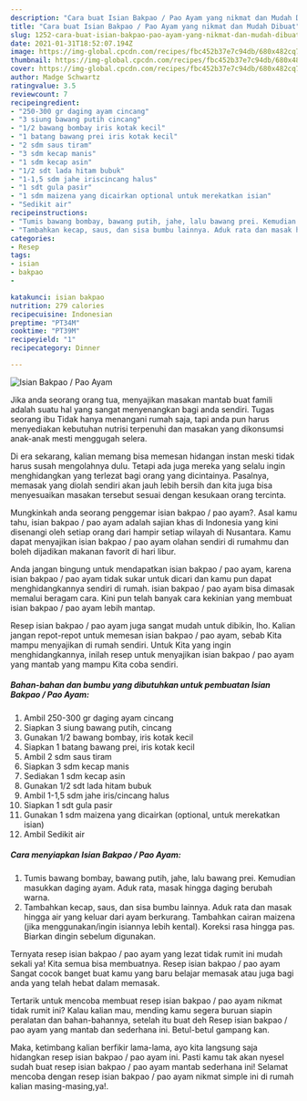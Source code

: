```yaml
---
description: "Cara buat Isian Bakpao / Pao Ayam yang nikmat dan Mudah Dibuat"
title: "Cara buat Isian Bakpao / Pao Ayam yang nikmat dan Mudah Dibuat"
slug: 1252-cara-buat-isian-bakpao-pao-ayam-yang-nikmat-dan-mudah-dibuat
date: 2021-01-31T18:52:07.194Z
image: https://img-global.cpcdn.com/recipes/fbc452b37e7c94db/680x482cq70/isian-bakpao-pao-ayam-foto-resep-utama.jpg
thumbnail: https://img-global.cpcdn.com/recipes/fbc452b37e7c94db/680x482cq70/isian-bakpao-pao-ayam-foto-resep-utama.jpg
cover: https://img-global.cpcdn.com/recipes/fbc452b37e7c94db/680x482cq70/isian-bakpao-pao-ayam-foto-resep-utama.jpg
author: Madge Schwartz
ratingvalue: 3.5
reviewcount: 7
recipeingredient:
- "250-300 gr daging ayam cincang"
- "3 siung bawang putih cincang"
- "1/2 bawang bombay iris kotak kecil"
- "1 batang bawang prei iris kotak kecil"
- "2 sdm saus tiram"
- "3 sdm kecap manis"
- "1 sdm kecap asin"
- "1/2 sdt lada hitam bubuk"
- "1-1,5 sdm jahe iriscincang halus"
- "1 sdt gula pasir"
- "1 sdm maizena yang dicairkan optional untuk merekatkan isian"
- "Sedikit air"
recipeinstructions:
- "Tumis bawang bombay, bawang putih, jahe, lalu bawang prei. Kemudian masukkan daging ayam. Aduk rata, masak hingga daging berubah warna."
- "Tambahkan kecap, saus, dan sisa bumbu lainnya. Aduk rata dan masak hingga air yang keluar dari ayam berkurang. Tambahkan cairan maizena (jika menggunakan/ingin isiannya lebih kental). Koreksi rasa hingga pas. Biarkan dingin sebelum digunakan."
categories:
- Resep
tags:
- isian
- bakpao
- 

katakunci: isian bakpao  
nutrition: 279 calories
recipecuisine: Indonesian
preptime: "PT34M"
cooktime: "PT39M"
recipeyield: "1"
recipecategory: Dinner

---
```



![Isian Bakpao / Pao Ayam](https://img-global.cpcdn.com/recipes/fbc452b37e7c94db/680x482cq70/isian-bakpao-pao-ayam-foto-resep-utama.jpg)

Jika anda seorang orang tua, menyajikan masakan mantab buat famili adalah suatu hal yang sangat menyenangkan bagi anda sendiri. Tugas seorang ibu Tidak hanya menangani rumah saja, tapi anda pun harus menyediakan kebutuhan nutrisi terpenuhi dan masakan yang dikonsumsi anak-anak mesti menggugah selera.

Di era  sekarang, kalian memang bisa memesan hidangan instan meski tidak harus susah mengolahnya dulu. Tetapi ada juga mereka yang selalu ingin menghidangkan yang terlezat bagi orang yang dicintainya. Pasalnya, memasak yang diolah sendiri akan jauh lebih bersih dan kita juga bisa menyesuaikan masakan tersebut sesuai dengan kesukaan orang tercinta. 



Mungkinkah anda seorang penggemar isian bakpao / pao ayam?. Asal kamu tahu, isian bakpao / pao ayam adalah sajian khas di Indonesia yang kini disenangi oleh setiap orang dari hampir setiap wilayah di Nusantara. Kamu dapat menyajikan isian bakpao / pao ayam olahan sendiri di rumahmu dan boleh dijadikan makanan favorit di hari libur.

Anda jangan bingung untuk mendapatkan isian bakpao / pao ayam, karena isian bakpao / pao ayam tidak sukar untuk dicari dan kamu pun dapat menghidangkannya sendiri di rumah. isian bakpao / pao ayam bisa dimasak memalui beragam cara. Kini pun telah banyak cara kekinian yang membuat isian bakpao / pao ayam lebih mantap.

Resep isian bakpao / pao ayam juga sangat mudah untuk dibikin, lho. Kalian jangan repot-repot untuk memesan isian bakpao / pao ayam, sebab Kita mampu menyajikan di rumah sendiri. Untuk Kita yang ingin menghidangkannya, inilah resep untuk menyajikan isian bakpao / pao ayam yang mantab yang mampu Kita coba sendiri.

<!--inarticleads1-->

##### Bahan-bahan dan bumbu yang dibutuhkan untuk pembuatan Isian Bakpao / Pao Ayam:

1. Ambil 250-300 gr daging ayam cincang
1. Siapkan 3 siung bawang putih, cincang
1. Gunakan 1/2 bawang bombay, iris kotak kecil
1. Siapkan 1 batang bawang prei, iris kotak kecil
1. Ambil 2 sdm saus tiram
1. Siapkan 3 sdm kecap manis
1. Sediakan 1 sdm kecap asin
1. Gunakan 1/2 sdt lada hitam bubuk
1. Ambil 1-1,5 sdm jahe iris/cincang halus
1. Siapkan 1 sdt gula pasir
1. Gunakan 1 sdm maizena yang dicairkan (optional, untuk merekatkan isian)
1. Ambil Sedikit air




<!--inarticleads2-->

##### Cara menyiapkan Isian Bakpao / Pao Ayam:

1. Tumis bawang bombay, bawang putih, jahe, lalu bawang prei. Kemudian masukkan daging ayam. Aduk rata, masak hingga daging berubah warna.
1. Tambahkan kecap, saus, dan sisa bumbu lainnya. Aduk rata dan masak hingga air yang keluar dari ayam berkurang. Tambahkan cairan maizena (jika menggunakan/ingin isiannya lebih kental). Koreksi rasa hingga pas. Biarkan dingin sebelum digunakan.




Ternyata resep isian bakpao / pao ayam yang lezat tidak rumit ini mudah sekali ya! Kita semua bisa membuatnya. Resep isian bakpao / pao ayam Sangat cocok banget buat kamu yang baru belajar memasak atau juga bagi anda yang telah hebat dalam memasak.

Tertarik untuk mencoba membuat resep isian bakpao / pao ayam nikmat tidak rumit ini? Kalau kalian mau, mending kamu segera buruan siapin peralatan dan bahan-bahannya, setelah itu buat deh Resep isian bakpao / pao ayam yang mantab dan sederhana ini. Betul-betul gampang kan. 

Maka, ketimbang kalian berfikir lama-lama, ayo kita langsung saja hidangkan resep isian bakpao / pao ayam ini. Pasti kamu tak akan nyesel sudah buat resep isian bakpao / pao ayam mantab sederhana ini! Selamat mencoba dengan resep isian bakpao / pao ayam nikmat simple ini di rumah kalian masing-masing,ya!.

